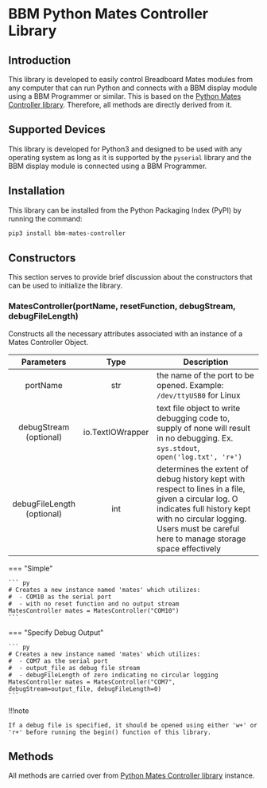# BBM Python Mates Controller Library


## Introduction

This library is developed to easily control Breadboard Mates modules from any computer that can run Python and connects with a BBM display module using a BBM Programmer or similar. This is based on the [Python Mates Controller library](python-mates-controller.md). Therefore, all methods are directly derived from it.


## Supported Devices

This library is developed for Python3 and designed to be used with any operating system as long as it is supported by the `pyserial` library and the BBM display module is connected using a BBM Programmer.


## Installation

This library can be installed from the Python Packaging Index (PyPI) by running the command:

``` bash
pip3 install bbm-mates-controller
```


## Constructors

This section serves to provide brief discussion about the constructors that can be used to initialize the library.


### MatesController(portName, resetFunction, debugStream, debugFileLength)

Constructs all the necessary attributes associated with an instance
of a Mates Controller Object.

| Parameters | Type | Description                                                            |
|:----------:|:----:| ---------------------------------------------------------------------- |
| portName   | str  | the name of the port to be opened. Example: `/dev/ttyUSB0` for Linux   |
| debugStream<br/>(optional) | io.TextIOWrapper | text file object to write debugging code to, supply of none will result in no debugging. Ex. `sys.stdout`, `open('log.txt', 'r+')` |
| debugFileLength<br/>(optional) | int | determines the extent of debug history kept with respect to lines in a file, given a circular log. O indicates full history kept with no circular logging. Users must be careful here to manage storage space effectively |

=== "Simple"

    ``` py
    # Creates a new instance named 'mates' which utilizes: 
    #  - COM10 as the serial port
    #  - with no reset function and no output stream
    MatesController mates = MatesController("COM10") 
    ```

=== "Specify Debug Output"

    ``` py
    # Creates a new instance named 'mates' which utilizes: 
    #  - COM7 as the serial port
    #  - output_file as debug file stream
    #  - debugFileLength of zero indicating no circular logging
    MatesController mates = MatesController("COM7", debugStream=output_file, debugFileLength=0) 
    ```

!!!note

    If a debug file is specified, it should be opened using either 'w+' or 'r+' before running the begin() function of this library.

## Methods

All methods are carried over from [Python Mates Controller library](python-mates-controller.md#methods) instance.